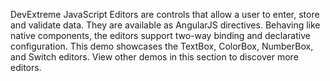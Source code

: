 DevExtreme JavaScript Editors are controls that allow a user to enter, store and validate data. They are available as AngularJS directives. Behaving like native components, the editors support two-way binding and declarative configuration. This demo showcases the TextBox, ColorBox, NumberBox, and Switch editors. View other demos in this section to discover more editors.